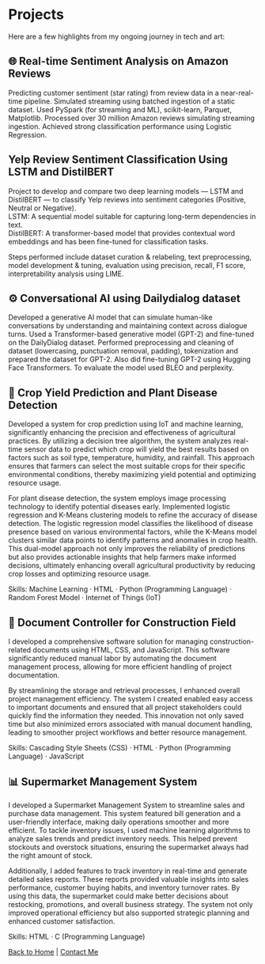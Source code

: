 # Projects

Here are a few highlights from my ongoing journey in tech and art:

## 🌐 Real-time Sentiment Analysis on Amazon Reviews

Predicting customer sentiment (star rating) from review data in a near-real-time pipeline. Simulated streaming using batched ingestion of a static dataset. Used PySpark (for streaming and ML), scikit-learn, Parquet, Matplotlib. Processed over 30 million Amazon reviews simulating streaming ingestion. Achieved strong classification performance using Logistic Regression.

## Yelp Review Sentiment Classification Using LSTM and DistilBERT

Project to develop and compare two deep learning models — LSTM and DistilBERT — to classify Yelp reviews into sentiment categories (Positive, Neutral or Negative).  
LSTM: A sequential model suitable for capturing long-term dependencies in text.  
DistilBERT: A transformer-based model that provides contextual word embeddings and has been fine-tuned for classification tasks.

Steps performed include dataset curation & relabeling, text preprocessing, model development & tuning, evaluation using precision, recall, F1 score, interpretability analysis using LIME. 

## ⚙️ Conversational AI using Dailydialog dataset

Developed a generative AI model that can simulate human-like conversations by understanding and maintaining context across dialogue turns. Used a Transformer-based generative model (GPT-2) and fine-tuned on the DailyDialog dataset. Performed preprocessing and cleaning of dataset (lowercasing, punctuation removal, padding),
tokenization and prepared the dataset for GPT-2. Also did fine-tuning GPT-2 using Hugging Face Transformers. To evaluate the model used BLEO and perplexity.


## 🌱 Crop Yield Prediction and Plant Disease Detection

Developed a system for crop prediction using IoT and machine learning, significantly enhancing the precision and effectiveness of agricultural practices. By utilizing a decision tree algorithm, the system analyzes real-time sensor data to predict which crop will yield the best results based on factors such as soil type, temperature, humidity, and rainfall. This approach ensures that farmers can select the most suitable crops for their specific environmental conditions, thereby maximizing yield potential and optimizing resource usage.

For plant disease detection, the system employs image processing technology to identify potential diseases early. Implemented logistic regression and K-Means clustering models to refine the accuracy of disease detection. The logistic regression model classifies the likelihood of disease presence based on various environmental factors, while the K-Means model clusters similar data points to identify patterns and anomalies in crop health. This dual-model approach not only improves the reliability of predictions but also provides actionable insights that help farmers make informed decisions, ultimately enhancing overall agricultural productivity by reducing crop losses and optimizing resource usage.

Skills: Machine Learning · HTML · Python (Programming Language) · Random Forest Model · Internet of Things (IoT)

## 📝 Document Controller for Construction Field
I developed a comprehensive software solution for managing construction-related documents using HTML, CSS, and JavaScript. This software significantly reduced manual labor by automating the document management process, allowing for more efficient handling of project documentation. 

By streamlining the storage and retrieval processes, I enhanced overall project management efficiency. The system I created enabled easy access to important documents and ensured that all project stakeholders could quickly find the information they needed. This innovation not only saved time but also minimized errors associated with manual document handling, leading to smoother project workflows and better resource management.

Skills: Cascading Style Sheets (CSS) · HTML · Python (Programming Language) · JavaScript

## 📊 Supermarket Management System
I developed a Supermarket Management System to streamline sales and purchase data management. This system featured bill generation and a user-friendly interface, making daily operations smoother and more efficient. To tackle inventory issues, I used machine learning algorithms to analyze sales trends and predict inventory needs. This helped prevent stockouts and overstock situations, ensuring the supermarket always had the right amount of stock.

Additionally, I added features to track inventory in real-time and generate detailed sales reports. These reports provided valuable insights into sales performance, customer buying habits, and inventory turnover rates. By using this data, the supermarket could make better decisions about restocking, promotions, and overall business strategy. The system not only improved operational efficiency but also supported strategic planning and enhanced customer satisfaction.

Skills: HTML · C (Programming Language) 

[Back to Home](index.markdown) | [Contact Me](contact.markdown)
